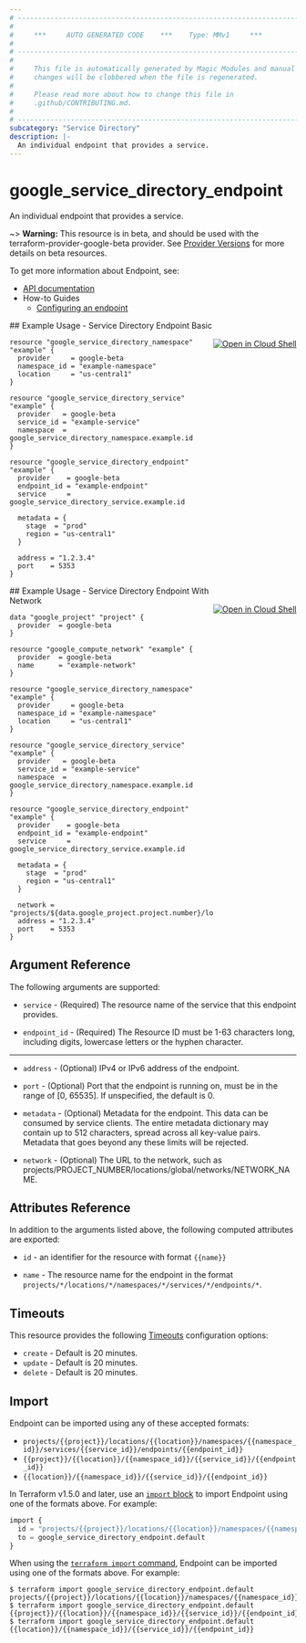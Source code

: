```yaml
---
# ----------------------------------------------------------------------------
#
#     ***     AUTO GENERATED CODE    ***    Type: MMv1     ***
#
# ----------------------------------------------------------------------------
#
#     This file is automatically generated by Magic Modules and manual
#     changes will be clobbered when the file is regenerated.
#
#     Please read more about how to change this file in
#     .github/CONTRIBUTING.md.
#
# ----------------------------------------------------------------------------
subcategory: "Service Directory"
description: |-
  An individual endpoint that provides a service.
---
```


# google\_service\_directory\_endpoint

An individual endpoint that provides a service.

~> **Warning:** This resource is in beta, and should be used with the terraform-provider-google-beta provider.
See [Provider Versions](https://terraform.io/docs/providers/google/guides/provider_versions.html) for more details on beta resources.

To get more information about Endpoint, see:

* [API documentation](https://cloud.google.com/service-directory/docs/reference/rest/v1beta1/projects.locations.namespaces.services.endpoints)
* How-to Guides
    * [Configuring an endpoint](https://cloud.google.com/service-directory/docs/configuring-service-directory#configuring_an_endpoint)

<div class = "oics-button" style="float: right; margin: 0 0 -15px">
  <a href="https://console.cloud.google.com/cloudshell/open?cloudshell_git_repo=https%3A%2F%2Fgithub.com%2Fterraform-google-modules%2Fdocs-examples.git&cloudshell_working_dir=service_directory_endpoint_basic&cloudshell_image=gcr.io%2Fcloudshell-images%2Fcloudshell%3Alatest&open_in_editor=main.tf&cloudshell_print=.%2Fmotd&cloudshell_tutorial=.%2Ftutorial.md" target="_blank">
    <img alt="Open in Cloud Shell" src="//gstatic.com/cloudssh/images/open-btn.svg" style="max-height: 44px; margin: 32px auto; max-width: 100%;">
  </a>
</div>
## Example Usage - Service Directory Endpoint Basic


```hcl
resource "google_service_directory_namespace" "example" {
  provider     = google-beta
  namespace_id = "example-namespace"
  location     = "us-central1"
}

resource "google_service_directory_service" "example" {
  provider   = google-beta
  service_id = "example-service"
  namespace  = google_service_directory_namespace.example.id
}

resource "google_service_directory_endpoint" "example" {
  provider    = google-beta
  endpoint_id = "example-endpoint"
  service     = google_service_directory_service.example.id

  metadata = {
    stage  = "prod"
    region = "us-central1"
  }

  address = "1.2.3.4"
  port    = 5353
}
```
<div class = "oics-button" style="float: right; margin: 0 0 -15px">
  <a href="https://console.cloud.google.com/cloudshell/open?cloudshell_git_repo=https%3A%2F%2Fgithub.com%2Fterraform-google-modules%2Fdocs-examples.git&cloudshell_working_dir=service_directory_endpoint_with_network&cloudshell_image=gcr.io%2Fcloudshell-images%2Fcloudshell%3Alatest&open_in_editor=main.tf&cloudshell_print=.%2Fmotd&cloudshell_tutorial=.%2Ftutorial.md" target="_blank">
    <img alt="Open in Cloud Shell" src="//gstatic.com/cloudssh/images/open-btn.svg" style="max-height: 44px; margin: 32px auto; max-width: 100%;">
  </a>
</div>
## Example Usage - Service Directory Endpoint With Network


```hcl
data "google_project" "project" {
  provider  = google-beta
}

resource "google_compute_network" "example" {
  provider  = google-beta
  name      = "example-network"
}

resource "google_service_directory_namespace" "example" {
  provider     = google-beta
  namespace_id = "example-namespace"
  location     = "us-central1"
}

resource "google_service_directory_service" "example" {
  provider   = google-beta
  service_id = "example-service"
  namespace  = google_service_directory_namespace.example.id
}

resource "google_service_directory_endpoint" "example" {
  provider    = google-beta
  endpoint_id = "example-endpoint"
  service     = google_service_directory_service.example.id

  metadata = {
    stage  = "prod"
    region = "us-central1"
  }

  network = "projects/${data.google_project.project.number}/locations/global/networks/${google_compute_network.example.name}"
  address = "1.2.3.4"
  port    = 5353
}
```

## Argument Reference

The following arguments are supported:


* `service` -
  (Required)
  The resource name of the service that this endpoint provides.

* `endpoint_id` -
  (Required)
  The Resource ID must be 1-63 characters long, including digits,
  lowercase letters or the hyphen character.


- - -


* `address` -
  (Optional)
  IPv4 or IPv6 address of the endpoint.

* `port` -
  (Optional)
  Port that the endpoint is running on, must be in the
  range of [0, 65535]. If unspecified, the default is 0.

* `metadata` -
  (Optional)
  Metadata for the endpoint. This data can be consumed
  by service clients. The entire metadata dictionary may contain
  up to 512 characters, spread across all key-value pairs.
  Metadata that goes beyond any these limits will be rejected.

* `network` -
  (Optional)
  The URL to the network, such as projects/PROJECT_NUMBER/locations/global/networks/NETWORK_NAME.


## Attributes Reference

In addition to the arguments listed above, the following computed attributes are exported:

* `id` - an identifier for the resource with format `{{name}}`

* `name` -
  The resource name for the endpoint in the format
  `projects/*/locations/*/namespaces/*/services/*/endpoints/*`.


## Timeouts

This resource provides the following
[Timeouts](https://developer.hashicorp.com/terraform/plugin/sdkv2/resources/retries-and-customizable-timeouts) configuration options:

- `create` - Default is 20 minutes.
- `update` - Default is 20 minutes.
- `delete` - Default is 20 minutes.

## Import


Endpoint can be imported using any of these accepted formats:

* `projects/{{project}}/locations/{{location}}/namespaces/{{namespace_id}}/services/{{service_id}}/endpoints/{{endpoint_id}}`
* `{{project}}/{{location}}/{{namespace_id}}/{{service_id}}/{{endpoint_id}}`
* `{{location}}/{{namespace_id}}/{{service_id}}/{{endpoint_id}}`


In Terraform v1.5.0 and later, use an [`import` block](https://developer.hashicorp.com/terraform/language/import) to import Endpoint using one of the formats above. For example:

```tf
import {
  id = "projects/{{project}}/locations/{{location}}/namespaces/{{namespace_id}}/services/{{service_id}}/endpoints/{{endpoint_id}}"
  to = google_service_directory_endpoint.default
}
```

When using the [`terraform import` command](https://developer.hashicorp.com/terraform/cli/commands/import), Endpoint can be imported using one of the formats above. For example:

```
$ terraform import google_service_directory_endpoint.default projects/{{project}}/locations/{{location}}/namespaces/{{namespace_id}}/services/{{service_id}}/endpoints/{{endpoint_id}}
$ terraform import google_service_directory_endpoint.default {{project}}/{{location}}/{{namespace_id}}/{{service_id}}/{{endpoint_id}}
$ terraform import google_service_directory_endpoint.default {{location}}/{{namespace_id}}/{{service_id}}/{{endpoint_id}}
```
